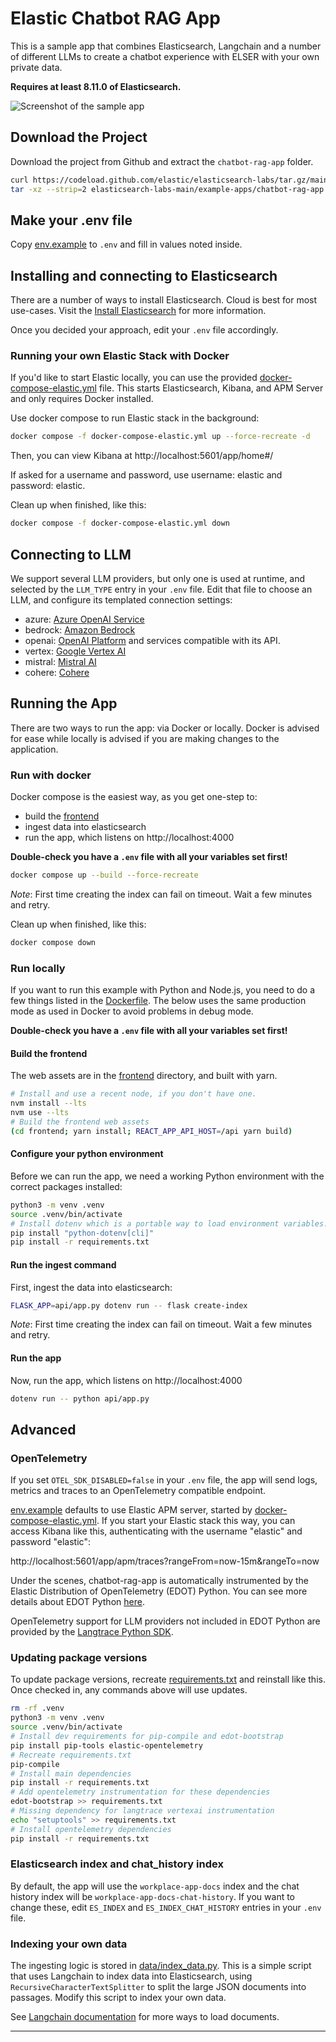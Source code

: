 # Elastic Chatbot RAG App

This is a sample app that combines Elasticsearch, Langchain and a number of different LLMs to create a chatbot experience with ELSER with your own private data.

**Requires at least 8.11.0 of Elasticsearch.**

![Screenshot of the sample app](./app-demo.gif)

## Download the Project

Download the project from Github and extract the `chatbot-rag-app` folder.

```bash
curl https://codeload.github.com/elastic/elasticsearch-labs/tar.gz/main | \
tar -xz --strip=2 elasticsearch-labs-main/example-apps/chatbot-rag-app
```

## Make your .env file

Copy [env.example](env.example) to `.env` and fill in values noted inside.

## Installing and connecting to Elasticsearch

There are a number of ways to install Elasticsearch. Cloud is best for most
use-cases. Visit the [Install Elasticsearch](https://www.elastic.co/search-labs/tutorials/install-elasticsearch) for more information.

Once you decided your approach, edit your `.env` file accordingly.

### Running your own Elastic Stack with Docker

If you'd like to start Elastic locally, you can use the provided
[docker-compose-elastic.yml](docker-compose-elastic.yml) file. This starts
Elasticsearch, Kibana, and APM Server and only requires Docker installed.

Use docker compose to run Elastic stack in the background:

```bash
docker compose -f docker-compose-elastic.yml up --force-recreate -d
```

Then, you can view Kibana at http://localhost:5601/app/home#/

If asked for a username and password, use username: elastic and password: elastic.

Clean up when finished, like this:

```bash
docker compose -f docker-compose-elastic.yml down
```

## Connecting to LLM

We support several LLM providers, but only one is used at runtime, and selected
by the `LLM_TYPE` entry in your `.env` file. Edit that file to choose an LLM,
and configure its templated connection settings:

* azure: [Azure OpenAI Service](https://learn.microsoft.com/en-us/azure/ai-services/openai/)
* bedrock: [Amazon Bedrock](https://docs.aws.amazon.com/bedrock/)
* openai: [OpenAI Platform](https://platform.openai.com/docs/overview) and
  services compatible with its API.
* vertex: [Google Vertex AI](https://cloud.google.com/vertex-ai/docs)
* mistral: [Mistral AI](https://docs.mistral.ai/)
* cohere: [Cohere](https://docs.cohere.com/)

## Running the App

There are two ways to run the app: via Docker or locally. Docker is advised for
ease while locally is advised if you are making changes to the application.

### Run with docker

Docker compose is the easiest way, as you get one-step to:
* build the [frontend](frontend)
* ingest data into elasticsearch
* run the app, which listens on http://localhost:4000

**Double-check you have a `.env` file with all your variables set first!**

```bash
docker compose up --build --force-recreate
```

*Note*: First time creating the index can fail on timeout. Wait a few minutes
and retry.

Clean up when finished, like this:

```bash
docker compose down
```

### Run locally

If you want to run this example with Python and Node.js, you need to do a few
things listed in the [Dockerfile](Dockerfile). The below uses the same
production mode as used in Docker to avoid problems in debug mode.

**Double-check you have a `.env` file with all your variables set first!**

#### Build the frontend

The web assets are in the [frontend](frontend) directory, and built with yarn.

```bash
# Install and use a recent node, if you don't have one.
nvm install --lts
nvm use --lts
# Build the frontend web assets
(cd frontend; yarn install; REACT_APP_API_HOST=/api yarn build)
```

#### Configure your python environment

Before we can run the app, we need a working Python environment with the
correct packages installed:

```bash
python3 -m venv .venv
source .venv/bin/activate
# Install dotenv which is a portable way to load environment variables.
pip install "python-dotenv[cli]"
pip install -r requirements.txt
```

#### Run the ingest command

First, ingest the data into elasticsearch:
```bash
FLASK_APP=api/app.py dotenv run -- flask create-index
```

*Note*: First time creating the index can fail on timeout. Wait a few minutes
and retry.

#### Run the app

Now, run the app, which listens on http://localhost:4000
```bash
dotenv run -- python api/app.py
```

## Advanced

### OpenTelemetry

If you set `OTEL_SDK_DISABLED=false` in your `.env` file, the app will send
logs, metrics and traces to an OpenTelemetry compatible endpoint.

[env.example](env.example) defaults to use Elastic APM server, started by
[docker-compose-elastic.yml](docker-compose-elastic.yml). If you start your
Elastic stack this way, you can access Kibana like this, authenticating with
the username "elastic" and password "elastic":

http://localhost:5601/app/apm/traces?rangeFrom=now-15m&rangeTo=now

Under the scenes, chatbot-rag-app is automatically instrumented by the Elastic
Distribution of OpenTelemetry (EDOT) Python. You can see more details about
EDOT Python [here](https://github.com/elastic/elastic-otel-python).

OpenTelemetry support for LLM providers not included in EDOT Python are provided
by the [Langtrace Python SDK](https://docs.langtrace.ai/sdk/python_sdk).

### Updating package versions

To update package versions, recreate [requirements.txt](requirements.txt) and
reinstall like this. Once checked in, any commands above will use updates.

```bash
rm -rf .venv
python3 -m venv .venv
source .venv/bin/activate
# Install dev requirements for pip-compile and edot-bootstrap
pip install pip-tools elastic-opentelemetry
# Recreate requirements.txt
pip-compile
# Install main dependencies
pip install -r requirements.txt
# Add opentelemetry instrumentation for these dependencies
edot-bootstrap >> requirements.txt
# Missing dependency for langtrace vertexai instrumentation
echo "setuptools" >> requirements.txt
# Install opentelemetry dependencies
pip install -r requirements.txt
```

### Elasticsearch index and chat_history index

By default, the app will use the `workplace-app-docs` index and the chat
history index will be `workplace-app-docs-chat-history`. If you want to change
these, edit `ES_INDEX` and `ES_INDEX_CHAT_HISTORY` entries in your `.env` file.

### Indexing your own data

The ingesting logic is stored in [data/index_data.py](data/index_data.py). This
is a simple script that uses Langchain to index data into Elasticsearch, using
`RecursiveCharacterTextSplitter` to split the large JSON documents into
passages. Modify this script to index your own data.

See [Langchain documentation][loader-docs] for more ways to load documents.


---
[loader-docs]: https://python.langchain.com/docs/how_to/#document-loaders
